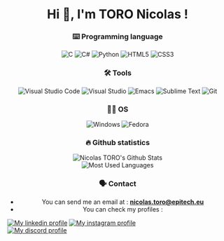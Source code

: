 <h1 align="center">Hi 👋, I'm TORO Nicolas !</h1>

<h3 align="center">⌨️ Programming language</h3>
<p align="center">
    <img src="https://img.shields.io/badge/C-00599C?style=for-the-badge&logo=c&logoColor=white" alt="C" title ="C">
    <img src="https://img.shields.io/badge/C%23-239120?style=for-the-badge&logo=c-sharp&logoColor=white" alt="C#" title ="C#">
    <img src="https://img.shields.io/badge/Python-3776AB?style=for-the-badge&logo=python&logoColor=white" alt="Python" title ="Python">
    <img src="https://img.shields.io/badge/HTML5-E34F26?style=for-the-badge&logo=html5&logoColor=white" alt="HTML5" title ="HTML5">
    <img src="https://img.shields.io/badge/CSS3-1572B6?style=for-the-badge&logo=css3&logoColor=white" alt="CSS3" title ="CSS3">
</p>

<h3 align="center">🛠 Tools</h3>
<p align="center">
    <img src="https://img.shields.io/badge/Visual_Studio_Code-0078D4?style=for-the-badge&logo=visual%20studio%20code&logoColor=white" alt="Visual Studio Code" title ="Visual Studio Code">
    <img src="https://img.shields.io/badge/Visual_Studio-5C2D91?style=for-the-badge&logo=visual%20studio&logoColor=white" alt="Visual Studio" title ="Visual Studio">
    <img src="https://img.shields.io/badge/Emacs-%237F5AB6.svg?&style=for-the-badge&logo=gnu-emacs&logoColor=white" alt="Emacs" title ="Emacs">
    <img src="https://img.shields.io/badge/sublime_text-%23575757.svg?&style=for-the-badge&logo=sublime-text&logoColor=important" alt="Sublime Text" title ="Sublime Text">
    <img src="https://img.shields.io/badge/GIT-E44C30?style=for-the-badge&logo=git&logoColor=white" alt="Git" title ="Git">
</p>

<h3 align="center">👨‍💻 OS</h3>
<p align="center">
    <img src="https://img.shields.io/badge/Windows-0078D6?style=for-the-badge&logo=windows&logoColor=white" alt="Windows" title ="Windows">
    <img src="https://img.shields.io/badge/Fedora-294172?style=for-the-badge&logo=fedora&logoColor=white" alt="Fedora" title ="Fedora">
</p>

<h3 align="center">🔥 Github statistics</h3>
<p align="center">
    <img src="https://github-readme-stats.vercel.app/api?username=toro-nicolas&include_all_commits=true&show_icons=true&hide_border=true&count_private=true&theme=dracula&border_radius=6" alt="Nicolas TORO's Github Stats" title ="Nicolas TORO's Github Stats">
    <br>
    <img src="https://github-readme-stats.vercel.app/api/top-langs/?username=toro-nicolas&layout=compact&count_private=true&langs_count=16&hide_border=true&theme=dracula&border_radius=6" alt="Most Used Languages" title ="Most Used Languages">
</p>

<h3 align="center">🗣 Contact</h3>
<p align="center">
    <ul align="center">
        <li>You can send me an email at : <a href="nicolas.toro@epitech.eu"><b>nicolas.toro@epitech.eu</b></a><br></li>
        <li>You can check my profiles :</li>
    </ul>
    <a href="https://www.linkedin.com/in/nicolas-toro-96343b222/"><img src="https://img.shields.io/badge/LinkedIn-0077B5?style=for-the-badge&logo=linkedin&logoColor=white" alt="My linkedin profile" title ="My linkedin profile"></a>
    <a href="https://www.instagram.com/nicolas__tr/"><img src="https://img.shields.io/badge/Instagram-E4405F?style=for-the-badge&logo=instagram&logoColor=white" alt="My instagram profile" title ="My instragram profile"></a>
    <br>
    <a href="https://discord.com/invite/nt_games"><img src="https://lanyard-profile-readme.vercel.app/api/375570065262903297" alt="My discord profile" title ="My discord profile"></a>
</p>
